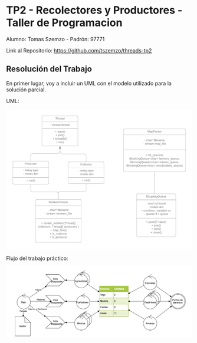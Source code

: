 # TP2 - Recolectores y Productores - Taller de Programacion
Alumno: Tomas Szemzo - Padrón: 97771

Link al Repositorio: https://github.com/tszemzo/threads-tp2

## Resolución del Trabajo
 
 En primer lugar, voy a incluir un UML con el modelo utilizado para la solución parcial.
 
 UML:

![UML](assets/uml.png)

Flujo del trabajo práctico:

![TCP](assets/flow.png)
